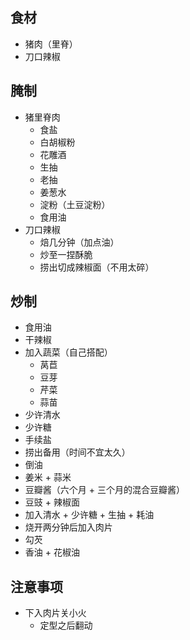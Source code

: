 ## 食材

- 猪肉（里脊）
- 刀口辣椒
## 腌制

- 猪里脊肉
	- 食盐
	- 白胡椒粉
	- 花雕酒
	- 生抽
	- 老抽
	- 姜葱水
	- 淀粉（土豆淀粉）
	- 食用油
- 刀口辣椒
	- 焙几分钟（加点油）
	- 炒至一捏酥脆
	- 捞出切成辣椒面（不用太碎）
## 炒制

- 食用油
- 干辣椒
- 加入蔬菜（自己搭配）
	- 莴苣
	- 豆芽
	- 芹菜
	- 蒜苗
- 少许清水
- 少许糖
- 手续盐
- 捞出备用（时间不宜太久）
- 倒油
- 姜米 + 蒜米
- 豆瓣酱（六个月 + 三个月的混合豆瓣酱）
- 豆豉 + 辣椒面
- 加入清水 + 少许糖 + 生抽 + 耗油
- 烧开两分钟后加入肉片
- 勾芡
- 香油 + 花椒油
## 注意事项

- 下入肉片关小火
	- 定型之后翻动